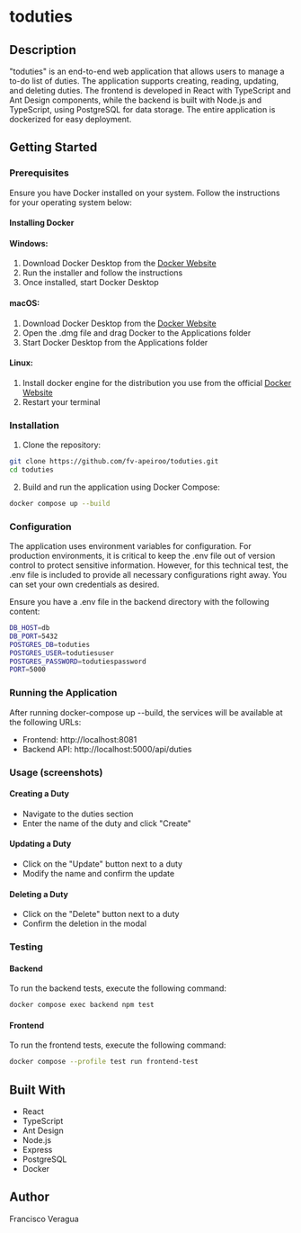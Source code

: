 # toduties

## Description
"toduties" is an end-to-end web application that allows users to manage a to-do list of duties. The application supports creating, reading, updating, and deleting duties. The frontend is developed in React with TypeScript and Ant Design components, while the backend is built with Node.js and TypeScript, using PostgreSQL for data storage. The entire application is dockerized for easy deployment.

## Getting Started
### Prerequisites
Ensure you have Docker installed on your system. Follow the instructions for your operating system below:

#### Installing Docker
#### Windows:

1. Download Docker Desktop from the [Docker Website](https://docs.docker.com/desktop/install/windows-install/)
2. Run the installer and follow the instructions
3. Once installed, start Docker Desktop

#### macOS:

1. Download Docker Desktop from the [Docker Website](https://docs.docker.com/desktop/install/mac-install/)
2. Open the .dmg file and drag Docker to the Applications folder
3. Start Docker Desktop from the Applications folder

#### Linux:

1. Install docker engine for the distribution you use from the official [Docker Website](https://docs.docker.com/engine/install/)
2. Restart your terminal

### Installation

1. Clone the repository:
~~~bash
git clone https://github.com/fv-apeiroo/toduties.git
cd toduties
~~~

2. Build and run the application using Docker Compose:
~~~bash
docker compose up --build
~~~

### Configuration
The application uses environment variables for configuration. For production environments, it is critical to keep the .env file out of version control to protect sensitive information. However, for this technical test, the .env file is included to provide all necessary configurations right away. You can set your own credentials as desired.

Ensure you have a .env file in the backend directory with the following content:
~~~bash
DB_HOST=db
DB_PORT=5432
POSTGRES_DB=toduties
POSTGRES_USER=todutiesuser
POSTGRES_PASSWORD=todutiespassword
PORT=5000
~~~

### Running the Application
After running docker-compose up --build, the services will be available at the following URLs:

- Frontend: http://localhost:8081
- Backend API: http://localhost:5000/api/duties

### Usage (screenshots)
#### Creating a Duty
- Navigate to the duties section
- Enter the name of the duty and click "Create"

#### Updating a Duty
- Click on the "Update" button next to a duty
- Modify the name and confirm the update

#### Deleting a Duty
- Click on the "Delete" button next to a duty
- Confirm the deletion in the modal

### Testing
#### Backend
To run the backend tests, execute the following command:
~~~bash
docker compose exec backend npm test
~~~

#### Frontend
To run the frontend tests, execute the following command:
~~~bash
docker compose --profile test run frontend-test
~~~

## Built With
- React
- TypeScript
- Ant Design
- Node.js
- Express
- PostgreSQL
- Docker

## Author
Francisco Veragua